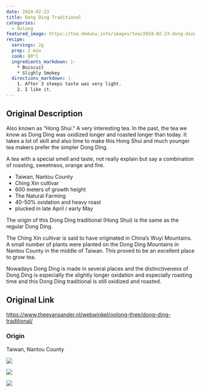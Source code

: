 ```yaml
---
date: 2024-02-23
title: Dong Ding Traditional
categories:
  - Oolong
featured_image: https://tea.dedunu.info/images/tea/2024-02-23-dong-ding-traditional-1.jpg
recipe:
  servings: 2g
  prep: 2 min
  cook: 80°C
  ingredients_markdown: |-
    * Buiscuit
    * Slighly Smokey
  directions_markdown: |-
    1. After 3 steeps taste was very light.
    2. I like it.
---
```


## Original Description

Also known as “Hong Shui.” A very interesting tea. In the past, the tea we know as Dong Ding was oxidized longer and roasted longer than today. It takes a lot of skill and also time to make this Hong Shui and much younger tea makers prefer the simpler Dong Ding.

A tea with a special smell and taste, not really explain but say a combination of roasting, sweetness, orange and fire.

- Taiwan, Nantou County
- Ching Xin cultivar
- 600 meters of growth height
- The Natural Farming
- 40-50% oxidation and heavy roast
-  plucked in late April / early May

The origin of this Dong Ding traditional (Hong Shui) is the same as the regular Dong Ding.

The Ching Xin cultivar is said to have originated in China’s Wuyi Mountains. A small number of plants were planted on the Dong Ding Mountains in Nantou County in the middle of Taiwan. This proved to be an excellent place to grow tea.

Nowadays Dong Ding is made in several places and the distinctiveness of Dong Ding is especially the slightly longer oxidation and especially roasting time and this Dong Ding traditional is still oxidized and roasted.

## Original Link

<https://www.theevansander.nl/webwinkel/oolong-thee/dong-ding-traditional/>

### Origin 

Taiwan, Nantou County

![](https://tea.dedunu.info/images/tea/2024-02-23-dong-ding-traditional-2.jpg)

![](https://tea.dedunu.info/images/tea/2024-02-23-dong-ding-traditional-3.jpg)

![](https://tea.dedunu.info/images/tea/2024-02-23-dong-ding-traditional-4.jpg)
